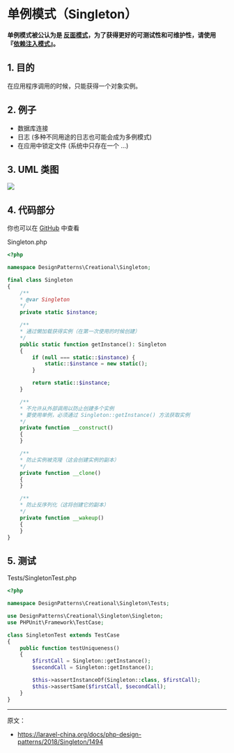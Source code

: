 # 单例模式（Singleton）

**单例模式被公认为是 [反面模式](https://laravel-china.org/docs/php-design-patterns/2018/anti-pattern)，为了获得更好的可测试性和可维护性，请使用『[依赖注入模式](https://laravel-china.org/docs/php-design-patterns/2018/DependencyInjection)』。**

## 1. 目的

在应用程序调用的时候，只能获得一个对象实例。

## 2. 例子

- 数据库连接
- 日志 (多种不同用途的日志也可能会成为多例模式)
- 在应用中锁定文件 (系统中只存在一个 ...)

## 3. UML 类图

![](https://lccdn.phphub.org/uploads/images/201803/19/1/bVjGzeAlPV.png)

## 4. 代码部分

你也可以在 [GitHub](https://github.com/domnikl/DesignPatternsPHP/tree/master/Creational/Singleton) 中查看

Singleton.php

```php
<?php

namespace DesignPatterns\Creational\Singleton;

final class Singleton
{
    /**
    * @var Singleton
    */
    private static $instance;

    /**
    * 通过懒加载获得实例（在第一次使用的时候创建）
    */
    public static function getInstance(): Singleton
    {
        if (null === static::$instance) {
            static::$instance = new static();
        }

        return static::$instance;
    }

    /**
    * 不允许从外部调用以防止创建多个实例
    * 要使用单例，必须通过 Singleton::getInstance() 方法获取实例
    */
    private function __construct()
    {
    }

    /**
    * 防止实例被克隆（这会创建实例的副本）
    */
    private function __clone()
    {
    }

    /**
    * 防止反序列化（这将创建它的副本）
    */
    private function __wakeup()
    {
    }
}
```

## 5. 测试

Tests/SingletonTest.php

```php
<?php

namespace DesignPatterns\Creational\Singleton\Tests;

use DesignPatterns\Creational\Singleton\Singleton;
use PHPUnit\Framework\TestCase;

class SingletonTest extends TestCase
{
    public function testUniqueness()
    {
        $firstCall = Singleton::getInstance();
        $secondCall = Singleton::getInstance();

        $this->assertInstanceOf(Singleton::class, $firstCall);
        $this->assertSame($firstCall, $secondCall);
    }
}
```

----

原文：

- https://laravel-china.org/docs/php-design-patterns/2018/Singleton/1494